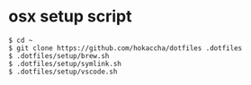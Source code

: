 # osx setup script

```
$ cd ~
$ git clone https://github.com/hokaccha/dotfiles .dotfiles
$ .dotfiles/setup/brew.sh
$ .dotfiles/setup/symlink.sh
$ .dotfiles/setup/vscode.sh
```
